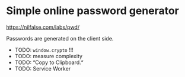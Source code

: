 # Simple online password generator

https://nilfalse.com/labs/pwd/

Passwords are generated on the client side.

- TODO: `window.crypto` !!!
- TODO: measure complexity
- TODO: “Copy to Clipboard.“
- TODO: Service Worker
